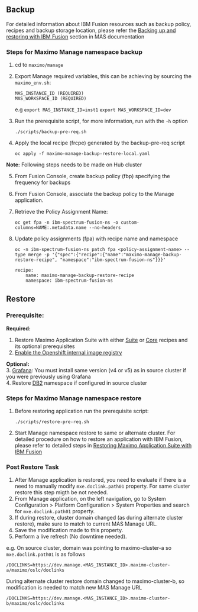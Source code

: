 Backup
----
For detailed information about IBM Fusion resources such as backup policy, recipes and backup storage location, please refer the [Backing up and restoring with IBM Fusion](https://www.ibm.com/docs/en/masv-and-l/continuous-delivery?topic=suite-backing-up-restoring-storage-fusion#taskt_backing_up_and_restoring_with_ibm_fusion__steps__1) section in MAS documentation <br>

### Steps for Maximo Manage namespace backup

1. cd to `maximo/manage`
2. Export Manage required variables, this can be achieving by sourcing the `maximo_env.sh`:
    ```
    MAS_INSTANCE_ID (REQUIRED)
    MAS_WORKSPACE_ID (REQUIRED)
    ```

    e.g
    `export MAS_INSTANCE_ID=inst1`
    `export MAS_WORKSPACE_ID=dev`


3. Run the prerequisite script, for more information, run with the `-h` option

    `./scripts/backup-pre-req.sh`

4. Apply the local recipe (frcpe) generated by the backup-pre-req script

    `oc apply -f maximo-manage-backup-restore-local.yaml`

**Note:** Following steps needs to be made on Hub cluster

5. From Fusion Console, create backup policy (fbp) specifying the frequency for backups
6. From Fusion Console, associate the backup policy to the Manage application. 
7. Retrieve the Policy Assignment Name:

    `oc get fpa -n ibm-spectrum-fusion-ns -o custom-columns=NAME:.metadata.name --no-headers`
8. Update policy assignments (fpa) with recipe name and namespace

    `oc -n ibm-spectrum-fusion-ns patch fpa <policy-assignment-name> --type merge -p '{"spec":{"recipe":{"name":"maximo-manage-backup-restore-recipe", "namespace":"ibm-spectrum-fusion-ns"}}}'`
    ```
    recipe:
        name: maximo-manage-backup-restore-recipe
        namespace: ibm-spectrum-fusion-ns
    ```

Restore
----
### Prerequisite: 
**Required:** <br>
1. Restore Maximo Application Suite with either [Suite](../suite/README.md) or [Core](../core/README.md) recipes and its optional prerequisites <br>
2. [Enable the Openshift internal image registry](https://www.ibm.com/docs/en/masv-and-l/continuous-delivery?topic=installing-enabling-openshift-internal-image-registry)

**Optional:** <br>
3. [Grafana](https://ibm-mas.github.io/ansible-devops/roles/grafana/): You must install same version (v4 or v5) as in source cluster if you were previously using Grafana <br>
4. Restore [DB2](../db2u/README.md) namespace if configured in source cluster <br>

### Steps for Maximo Manage namespace restore
1. Before restoring application run the prerequisite script:

    `./scripts/restore-pre-req.sh`
2. Start Manage namespace restore to same or alternate cluster. For detailed procedure on how to restore an application with IBM Fusion, please refer to detailed steps in [Restoring Maximo Application Suite with IBM Fusion](https://www.ibm.com/docs/en/masv-and-l/continuous-delivery?topic=suite-backing-up-restoring-storage-fusion#restore_mas_w_fusion__title__1)

### Post Restore Task
1. After Manage application is restored, you need to evaluate if there is a need to manually modify `mxe.doclink.path01` property. For same cluster restore this step migth be not needed. 
2. From Manage application, on the left navigation, go to System Configuration > Platform Configuration > System Properties and search for `mxe.doclink.path01` property.
3. If during restore, cluster domain changed (as during alternate cluster restore), make sure to match to current MAS Manage URL. 
4. Save the modification made to this property. 
5. Perform a live refresh (No downtime needed).

e.g. On source cluster, domain was pointing to maximo-cluster-a so `mxe.doclink.path01` is as follows
```
/DOCLINKS=https://dev.manage.<MAS_INSTANCE_ID>.maximo-cluster-a/maximo/oslc/doclinks
```

During alternate cluster restore domain changed to maximo-cluster-b, so modification is needed to match new MAS Manage URL
```
/DOCLINKS=https://dev.manage.<MAS_INSTANCE_ID>.maximo-cluster-b/maximo/oslc/doclinks
```
